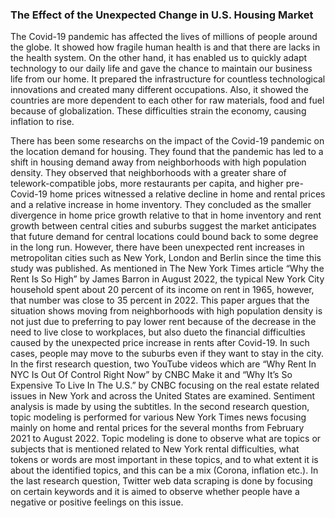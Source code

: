 ### The Effect of the Unexpected Change in U.S. Housing Market

The Covid-19 pandemic has affected the lives of millions of people around the globe. It showed how fragile human health is and that there are lacks in the health system. On the other hand, it has enabled us to quickly adapt technology to our daily life and gave the chance to maintain our business life from our home. It prepared the infrastructure for countless technological innovations and created many different occupations. Also, it showed the countries are more dependent to each other for raw materials, food and fuel because of globalization. These difficulties strain the economy, causing inflation to rise.

There has been some researchs on the impact of the Covid-19 pandemic on the location demand for housing. They found that the pandemic has led to a shift in housing demand away from neighborhoods with high population density. They observed that neighborhoods with a greater share of telework-compatible jobs, more restaurants per capita, and higher pre-Covid-19 home prices witnessed a relative decline in home and rental prices and a relative increase in home inventory. They concluded as the smaller divergence in home price growth relative to that in home inventory and rent growth between central cities and suburbs suggest the market anticipates that future demand for central locations could bound back to some degree in the long run. However, there have been unexpected rent increases in metropolitan cities such as New York, London and Berlin since the time this study was published. As mentioned in The New York Times article “Why the Rent Is So High” by James Barron in August 2022, the typical New York City household spent about 20 percent of its income on rent in 1965, however, that number was close to 35 percent in 2022. This paper argues that the situation shows moving from neighborhoods with high population density is not just due to preferring to pay lower rent because of the decrease in the need to live close to workplaces, but also dueto the financial difficulties caused by the unexpected price increase in rents after Covid-19. In such cases, people may move to the suburbs even if they want to stay in the city. In the first research question, two YouTube videos which are “Why Rent In NYC Is Out Of Control Right Now” by CNBC Make it and “Why It’s So Expensive To Live In The U.S.” by CNBC focusing on the real estate related issues in New York and across the United States are examined. Sentiment analysis is made by using the subtitles. In the second research question, topic modeling is performed for various New York Times news focusing mainly on home and rental prices for the several months from February 2021 to August 2022. Topic modeling is done to observe what are topics or subjects that is mentioned related to New York rental difficulties, what tokens or words are most important in these topics, and to what extent it is about the identified topics, and this can be a mix (Corona, inflation etc.). In the last research question, Twitter web data scraping is done by focusing on certain keywords and it is aimed to observe whether people have a negative or positive feelings on this issue.

